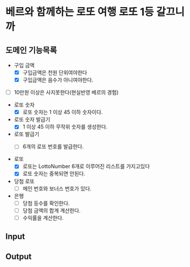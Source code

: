 # 베르와 함께하는 로또 여행 로또 1등 갈끄니까

## 도메인 기능목록

- 구입 금액
    - [x] 구입금액은 천원 단위여야한다
    - [x] 구입금액은 음수가 아니여야한다.

- [ ] 10만원 이상은 사지못한다(현실반영 베르의 경험)

- 로또 숫자
    - [x] 로또 숫자는 1 이상 45 이하 숫자이다.

- 로또 숫자 발급기
    - [x] 1 이상 45 이하 무작위 숫자를 생성한다.

- 로또 발급기
    - [ ] 6개의 로또 번호를 발급한다.


- 로또
  - [x] 로또는 LottoNumber 6개로 이루어진 리스트를 가지고있다 
  - [x] 로또 숫자는 중복되면 안된다.

- 당첨 로또
    - [ ] 메인 번호와 보너스 번호가 있다.

- 은행
    - [ ] 당첨 등수를 확인한다.
    - [ ] 당첨 금액의 합계 계산한다.
    - [ ] 수익률을 계산한다.

## Input

## Output
